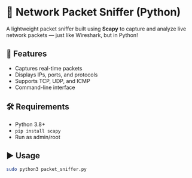 # 🧩 Network Packet Sniffer (Python)

A lightweight packet sniffer built using **Scapy** to capture and analyze live network packets — just like Wireshark, but in Python!

## 🚀 Features
- Captures real-time packets
- Displays IPs, ports, and protocols
- Supports TCP, UDP, and ICMP
- Command-line interface

## 🛠️ Requirements
- Python 3.8+
- `pip install scapy`
- Run as admin/root

## ▶️ Usage
```bash
sudo python3 packet_sniffer.py
